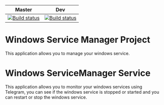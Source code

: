 | Master | Dev |
|-------|-------|
| [![Build status](https://ci.appveyor.com/api/projects/status/wnwdk00harmugerj/branch/master?svg=true)](https://ci.appveyor.com/project/tmathura/torrentcreatoruploaderproject/branch/master) | [![Build status](https://ci.appveyor.com/api/projects/status/wnwdk00harmugerj?svg=true)](https://ci.appveyor.com/project/tmathura/torrentcreatoruploaderproject) |

# Windows Service Manager Project
This application allows you to manage your windows service.

# Windows ServiceManager Service
This application allows you to monitor your windows services using Telegram, you can see if the windows service is stopped or started and you can restart or stop the windows service.
